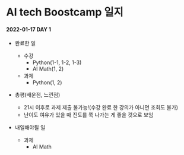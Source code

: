# AI tech Boostcamp 일지

#### 2022-01-17 DAY 1

- 완료한 일
  - 수강
    - Python(1-1, 1-2, 1-3)
    - AI Math(1, 2)
  - 과제
    - Python(1, 2)

- 총평(배운점, 느낀점)
  - 21시 이후로 과제 제출 불가능!(수강 완료 한 강의가 아니면 조회도 불가)
  - 난이도 여유가 있을 때 진도를 쭉 나가는 게 좋을 것으로 보임

- 내일해야될 일
  - 과제
    - AI Math

